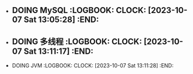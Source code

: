 - DOING MySQL
  :LOGBOOK:
  CLOCK: [2023-10-07 Sat 13:05:28]
  :END:
	-
- DOING 多线程
  :LOGBOOK:
  CLOCK: [2023-10-07 Sat 13:11:17]
  :END:
	-
- DOING JVM
  :LOGBOOK:
  CLOCK: [2023-10-07 Sat 13:11:28]
  :END: